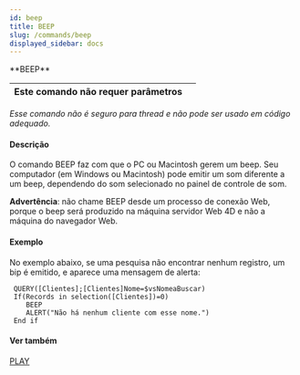 ```yaml
---
id: beep
title: BEEP
slug: /commands/beep
displayed_sidebar: docs
---
```


<!--REF #_command_.BEEP.Syntax-->**BEEP**<!-- END REF-->
<!--REF #_command_.BEEP.Params-->
| Este comando não requer parâmetros |  |
| --- | --- |

<!-- END REF-->

*Esse comando não é seguro para thread e não pode ser usado em código adequado.*


#### Descrição 

<!--REF #_command_.BEEP.Summary-->O comando BEEP faz com que o PC ou Macintosh gerem um beep.<!-- END REF--> Seu computador (em Windows ou Macintosh) pode emitir um som diferente a um beep, dependendo do som selecionado no painel de controle de som.  

**Advertência**: não chame BEEP desde um processo de conexão Web, porque o beep será produzido na máquina servidor Web 4D e não a máquina do navegador Web.

#### Exemplo 

No exemplo abaixo, se uma pesquisa não encontrar nenhum registro, um bip é emitido, e aparece uma mensagem de alerta:

```4d
 QUERY([Clientes];[Clientes]Nome=$vsNomeaBuscar)
 If(Records in selection([Clientes])=0)
    BEEP
    ALERT("Não há nenhum cliente com esse nome.")
 End if
```

#### Ver também 

[PLAY](play.md)  
